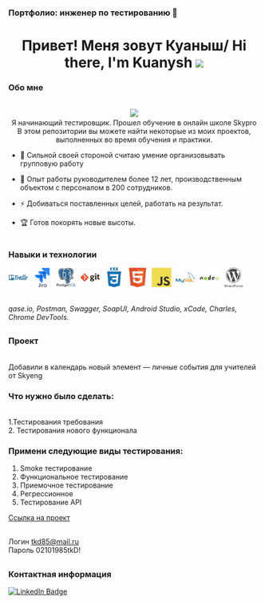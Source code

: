 ### Портфолио: инженер по тестированию 👋

<h1 align="center">Привет! Меня зовут Куаныш/ Hi there, I'm Kuanysh</a> 
<img src="https://github.com/blackcater/blackcater/raw/main/images/Hi.gif" height="32"/></h1>
<h3>Обо мне</h3>
<div align="center">
  <br><align="center">
    <img src="https://media.giphy.com/media/M9gbBd9nbDrOTu1Mqx/giphy.gif" width="100"/>
    <br>Я начинающий тестировщик. Прошел обучение в онлайн школе Skypro <br>В этом репозитории вы можете найти некоторые из моих проектов, выполненных во время обучения и практики.
  </div>

- :telescope: Сильной своей стороной считаю умение организовывать групповую работу

- :seedling: Опыт работы руководителем более 12 лет, производственным объектом с персоналом в 200 сотрудников.

- :zap: Добиваться поставленных целей, работать на результат.
- :trophy: Готов покорять новые высоты.
 

# <h3>Навыки и технологии</h3>

<div>
  <img src="https://github.com/devicons/devicon/blob/master/icons/trello/trello-plain-wordmark.svg" title="Trello" alt="Trello" width="40" height="40"/>&nbsp;
  <img src="https://github.com/devicons/devicon/blob/master/icons/jira/jira-original-wordmark.svg" title="jira" alt="jira" width="40" height="40"/>&nbsp;
  <img src="https://github.com/devicons/devicon/blob/master/icons/postgresql/postgresql-original-wordmark.svg" title="postgresql" alt="postgresql" width="40" height="40"/>&nbsp;
  <img src="https://github.com/devicons/devicon/blob/master/icons/git/git-original-wordmark.svg" title="git" alt="git" width="40" height="40"/>&nbsp;
    <img src="https://github.com/devicons/devicon/blob/master/icons/css3/css3-plain-wordmark.svg"  title="CSS3" alt="CSS" width="40" height="40"/>&nbsp;
  <img src="https://github.com/devicons/devicon/blob/master/icons/html5/html5-original.svg" title="HTML5" alt="HTML" width="40" height="40"/>&nbsp;
  <img src="https://github.com/devicons/devicon/blob/master/icons/javascript/javascript-original.svg" title="JavaScript" alt="JavaScript" width="40" height="40"/>&nbsp;
    <img src="https://github.com/devicons/devicon/blob/master/icons/mysql/mysql-original-wordmark.svg" title="MySQL"  alt="MySQL" width="40" height="40"/>&nbsp;
  <img src="https://github.com/devicons/devicon/blob/master/icons/nodejs/nodejs-original-wordmark.svg" title="NodeJS" alt="NodeJS" width="40" height="40"/>&nbsp;
  <img src="https://github.com/devicons/devicon/blob/master/icons/wordpress/wordpress-plain-wordmark.svg" title="wordpress" alt="wordpress" width="40" height="40"/>&nbsp;
  
</div>
<br><p><em>qase.io, Postman, Swagger, 
SoapUI, Android Studio, xCode, Charles, Chrome DevTools.</em></p>


## <h3>Проект</h3>
<br> Добавили в календарь новый элемент — личные события для учителей от Skyeng

 <h3>Что нужно было сделать:</h3>

<br>1.Тестирования требования
<br>2. Тестирования нового функционала

 <h3>Примени следующие виды тестирования:</h3>

<ol>
  <li>Smoke тестирование</li>
  <li>Функциональное тестирование</li>
  <li>Приемочное тестирование</li>
  <li>Регрессионное</li>
  <li>Тестирование API</li>
</ol>

[Ссылка на проект
](https://bagqareport.atlassian.net/l/cp/B5pRbcCC)

<br>Логин tkd85@mail.ru 
<br>Пароль 02101985tkD!


## <h3>Контактная информация</h3>

<div id="badges">
  <a href="https://www.linkedin.com/in/kuanyshqa">
    <img src="https://img.shields.io/badge/LinkedIn-blue?style=for-the-badge&logo=linkedin&logoColor=white" alt="LinkedIn Badge"/>
  </a></div>
  
  
  
  <!-- <a href="your-youtube-URL">
    <img src="https://img.shields.io/badge/YouTube-red?style=for-the-badge&logo=youtube&logoColor=white" alt="Youtube Badge"/>
  </a>
  <a href="your-twitter-URL">
    <img src="https://img.shields.io/badge/Twitter-blue?style=for-the-badge&logo=twitter&logoColor=white" alt="Twitter Badge"/>
  </a>
</div>


<!--
**Kuanysh-QA/Kuanysh-QA** is a ✨ _special_ ✨ repository because its `README.md` (this file) appears on your GitHub profile.

Here are some ideas to get you started:

- 🔭 I’m currently working on ...
- 🌱 I’m currently learning ...
- 👯 I’m looking to collaborate on ...
- 🤔 I’m looking for help with ...
- 💬 Ask me about ...
- 📫 How to reach me: ...
- 😄 Pronouns: ...
- ⚡ Fun fact: ...
-->
